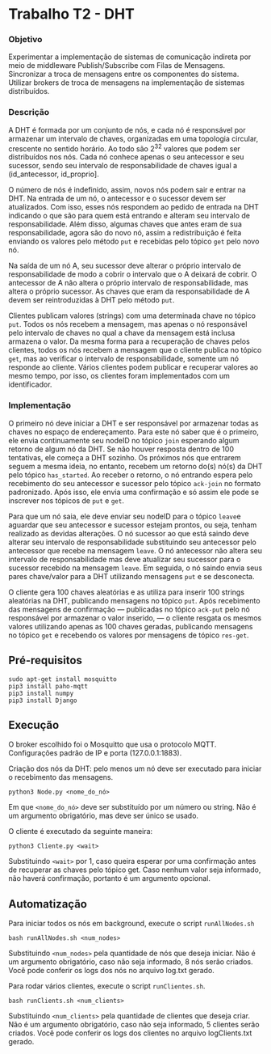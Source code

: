 # Trabalho T2 - DHT

### **Objetivo**

Experimentar a implementação de sistemas de comunicação indireta por meio de middleware Publish/Subscribe com Filas de Mensagens. Sincronizar a troca de mensagens entre os componentes do sistema. Utilizar brokers de troca de mensagens na implementação de sistemas distribuídos.

### **Descrição**

A DHT é formada por um conjunto de nós, e cada nó é responsável por armazenar um intervalo de chaves, organizadas em uma topologia circular, crescente no sentido horário. Ao todo são 2<sup>32</sup> valores que podem ser distribuídos nos nós. Cada nó conhece apenas o seu antecessor e seu sucessor, sendo seu intervalo de responsabilidade de chaves igual a (id_antecessor, id_proprio].

O número de nós é indefinido, assim, novos nós podem sair e entrar na DHT. Na entrada de um nó, o antecessor e o sucessor devem ser atualizados. Com isso, esses nós respondem ao pedido de entrada na DHT indicando o que são para quem está entrando e alteram seu intervalo de responsabilidade. Além disso, algumas chaves que antes eram de sua responsabilidade, agora são do novo nó, assim a redistribuição é feita enviando os valores pelo método `put` e recebidas pelo tópico `get` pelo novo nó.

Na saída de um nó A, seu sucessor deve alterar o próprio intervalo de responsabilidade de modo a cobrir o intervalo que o A deixará de cobrir. O antecessor de A não altera o próprio intervalo de responsabilidade, mas altera o próprio sucessor. As chaves que eram da responsabilidade de A devem ser reintroduzidas à DHT pelo método ``put``.

Clientes publicam valores (strings) com uma determinada chave no tópico `put`. Todos os nós recebem a mensagem, mas apenas o nó responsável pelo intervalo de chaves no qual a chave da mensagem está inclusa armazena o valor. Da mesma forma para a recuperação de chaves pelos clientes, todos os nós recebem a mensagem que o cliente publica no tópico `get`, mas ao verificar o intervalo de responsabilidade, somente um nó responde ao cliente. Vários clientes podem publicar e recuperar valores ao mesmo tempo, por isso, os clientes foram implementados com um identificador.

### **Implementação**

O primeiro nó deve iniciar a DHT e ser responsável por armazenar todas as chaves no espaço de endereçamento. Para este nó saber que é o primeiro, ele envia continuamente seu nodeID no tópico `join` esperando algum retorno de algum nó da DHT. Se não houver resposta dentro de 100 tentativas, ele começa a DHT sozinho. Os próximos nós que entrarem seguem a mesma ideia, no entanto, recebem um retorno do(s) nó(s) da DHT pelo tópico `has_started`. Ao receber o retorno, o nó entrando espera pelo recebimento do seu antecessor e sucessor pelo tópico `ack-join` no formato padronizado. Após isso, ele envia uma confirmação e só assim ele pode se inscrever nos tópicos de `put` e `get`.

Para que um nó saia, ele deve enviar seu nodeID para o tópico ``leave``e aguardar que seu antecessor e sucessor estejam prontos, ou seja, tenham realizado as devidas alterações. O nó sucessor ao que está saindo deve alterar seu intervalo de responsabilidade substituindo seu antecessor pelo antecessor que recebe na mensagem ``leave``. O nó antecessor não altera seu intervalo de responsabilidade mas deve atualizar seu sucessor para o sucessor recebido na mensagem ``leave``. Em seguida, o nó saindo envia seus pares chave/valor para a DHT utilizando mensagens ``put`` e se desconecta.

O cliente gera 100 chaves aleatórias e as utiliza para inserir 100 strings aleatórias na DHT, publicando mensagens no tópico `put`. Após recebimento das mensagens de confirmação — publicadas no tópico ``ack-put`` pelo nó responsável por armazenar o valor inserido, — o cliente resgata os mesmos valores utilizando apenas as 100 chaves geradas, publicando mensagens no tópico ``get`` e recebendo os valores por mensagens de tópico ``res-get``.

## Pré-requisitos
```
sudo apt-get install mosquitto
pip3 install paho-mqtt
pip3 install numpy
pip3 install Django
```

## Execução

O broker escolhido foi o Mosquitto que usa o protocolo MQTT. Configurações padrão de IP e porta (127.0.0.1:1883).

Criação dos nós da DHT: pelo menos um nó deve ser executado para iniciar o recebimento das mensagens.
```
python3 Node.py <nome_do_nó>
```
Em que ``<nome_do_nó>`` deve ser substituído por um número ou string. Não é um argumento obrigatório, mas deve ser único se usado.

O cliente é executado da seguinte maneira:
```
python3 Cliente.py <wait>
```
Substituindo ``<wait>`` por 1, caso queira esperar por uma confirmação antes de recuperar as chaves pelo tópico get. Caso nenhum valor seja informado, não haverá confirmação, portanto é um argumento opcional.

## Automatização

Para iniciar todos os nós em background, execute o script ``runAllNodes.sh``

```
bash runAllNodes.sh <num_nodes>
```
Substituindo ``<num_nodes>`` pela quantidade de nós que deseja iniciar. Não é um argumento obrigatório, caso não seja informado, 8 nós serão criados. Você pode conferir os logs dos nós no arquivo log.txt gerado.

Para rodar vários clientes, execute o script ``runClientes.sh``.

```
bash runClients.sh <num_clients>
```
Substituindo ``<num_clients>`` pela quantidade de clientes que deseja criar. Não é um argumento obrigatório, caso não seja informado, 5 clientes serão criados. Você pode conferir os logs dos clientes no arquivo logClients.txt gerado.
